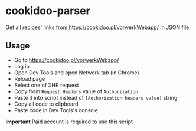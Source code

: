 # cookidoo-parser
Get all recipes' links from https://cookidoo.pl/vorwerkWebapp/ in JSON file.

## Usage

- Go to https://cookidoo.pl/vorwerkWebapp/
- Log in
- Open Dev Tools and open Network tab (in Chrome)
- Reload page
- Select one of XHR request
- Copy from `Request Headers` value of `Authorization`
- Paste it into script instead of `[Authorization headers value]` string
- Copy all code to clipboard
- Paste code in Dev Tools's console


**Important** Paid account is required to use this script

